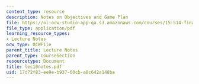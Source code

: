 ```yaml
---
content_type: resource
description: Notes on Objectives and Game Plan
file: https://ol-ocw-studio-app-qa.s3.amazonaws.com/courses/15-514-financial-and-managerial-accounting-summer-2003/17d72f83ee9eb93760cba8c642a148ba_lec10notes.pdf
file_type: application/pdf
learning_resource_types:
- Lecture Notes
ocw_type: OCWFile
parent_title: Lecture Notes
parent_type: CourseSection
resourcetype: Document
title: lec10notes.pdf
uid: 17d72f83-ee9e-b937-60cb-a8c642a148ba
---
```

